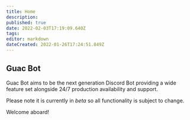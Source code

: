 ```yaml
---
title: Home
description: 
published: true
date: 2022-02-03T17:19:09.640Z
tags: 
editor: markdown
dateCreated: 2022-01-26T17:24:51.849Z
---
```


## Guac Bot

Guac Bot aims to be the next generation Discord Bot providing a wide feature set alongside 24/7 production availability and support.

Please note it is currently in _beta_ so all functionality is subject to change. 

Welcome aboard!